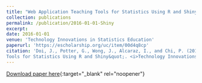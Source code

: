 ```yaml
---
title: "Web Application Teaching Tools for Statistics Using R and Shiny"
collection: publications
permalink: /publication/2016-01-01-Shiny
excerpt:
date: 2016-01-01
venue: 'Technology Innovations in Statistics Education'
paperurl: 'https://escholarship.org/uc/item/00d4q8cp'
citation: 'Doi, J., Potter, G., Wong, J., Alcaraz, I., and Chi, P. (2016) &quot;Web Application Teaching
Tools for Statistics Using R and Shiny&quot;. <i>Technology Innovations in Statistics Education</i>, 9(1).'
---
```

[Download paper here](https://escholarship.org/uc/item/00d4q8cp){:target="_blank" rel="noopener"}
